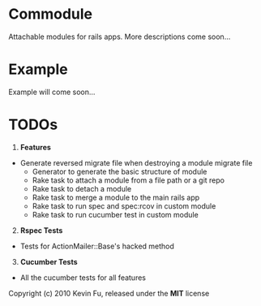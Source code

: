 Commodule
=========

Attachable modules for rails apps. More descriptions come soon...


Example
=======

Example will come soon...

TODOs
=====
1. **Features**
  * Generate reversed migrate file when destroying a module migrate file
	* Generator to generate the basic structure of module
	* Rake task to attach a module from a file path or a git repo
	* Rake task to detach a module
	* Rake task to merge a module to the main rails app
	* Rake task to run spec and spec:rcov in custom module
	* Rake task to run cucumber test in custom module
2. **Rspec Tests**
  * Tests for ActionMailer::Base's hacked method
3. **Cucumber Tests**
  * All the cucumber tests for all features


Copyright (c) 2010 Kevin Fu, released under the **MIT** license
